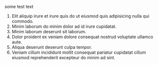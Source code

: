 some test text

1. Elit aliquip irure et irure quis do ut eiusmod quis adipisicing nulla qui commodo.
1. Minim laborum do minim dolor ad id irure cupidatat.
1. Minim laborum deserunt sit laborum.
1. Dolor proident ex veniam dolore consequat nostrud voluptate ullamco aute.
1. Aliqua deserunt deserunt culpa tempor.
1. Veniam cillum incididunt mollit consequat pariatur cupidatat cillum eiusmod reprehenderit excepteur do minim ad sint.
